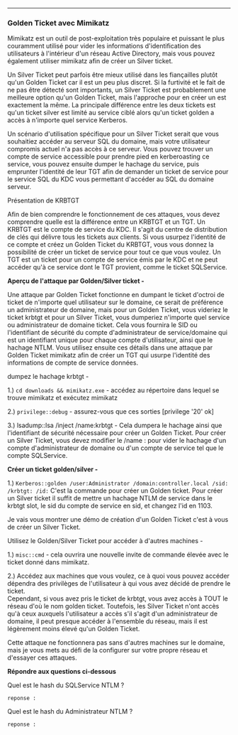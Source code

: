 ----
  
### Golden Ticket avec Mimikatz
  
Mimikatz est un outil de post-exploitation très populaire et puissant le plus couramment utilisé pour vider les informations d'identification des utilisateurs à l'intérieur d'un réseau Active Directory, mais vous pouvez également utiliser mimikatz afin de créer un Silver ticket.

Un Silver Ticket peut parfois être mieux utilisé dans les fiançailles plutôt qu'un Golden Ticket car il est un peu plus discret. Si la furtivité et le fait de ne pas être détecté sont importants, un Silver Ticket est probablement une meilleure option qu'un Golden Ticket, mais l'approche pour en créer un est exactement la même. La principale différence entre les deux tickets est qu'un ticket silver est limité au service ciblé alors qu'un ticket golden a accès à n'importe quel service Kerberos.

Un scénario d'utilisation spécifique pour un Silver Ticket serait que vous souhaitiez accéder au serveur SQL du domaine, mais votre utilisateur compromis actuel n'a pas accès à ce serveur. Vous pouvez trouver un compte de service accessible pour prendre pied en kerberoasting ce service, vous pouvez ensuite dumper le hachage du service, puis emprunter l'identité de leur TGT afin de demander un ticket de service pour le service SQL du KDC vous permettant d'accéder au SQL du domaine serveur.

Présentation de KRBTGT

Afin de bien comprendre le fonctionnement de ces attaques, vous devez comprendre quelle est la différence entre un KRBTGT et un TGT. Un KRBTGT est le compte de service du KDC. Il s'agit du centre de distribution de clés qui délivre tous les tickets aux clients. Si vous usurpez l'identité de ce compte et créez un Golden Ticket du KRBTGT, vous vous donnez la possibilité de créer un ticket de service pour tout ce que vous voulez. Un TGT est un ticket pour un compte de service émis par le KDC et ne peut accéder qu'à ce service dont le TGT provient, comme le ticket SQLService.

**Aperçu de l'attaque par Golden/Silver ticket -**

Une attaque par Golden Ticket fonctionne en dumpant le ticket d'octroi de ticket de n'importe quel utilisateur sur le domaine, ce serait de préférence un administrateur de domaine, mais pour un Golden Ticket, vous videriez le ticket krbtgt et pour un Silver Ticket, vous dumperiez n'importe quel service ou administrateur de domaine ticket. Cela vous fournira le SID ou l'identifiant de sécurité du compte d'administrateur de service/domaine qui est un identifiant unique pour chaque compte d'utilisateur, ainsi que le hachage NTLM. Vous utilisez ensuite ces détails dans une attaque par Golden Ticket mimikatz afin de créer un TGT qui usurpe l'identité des informations de compte de service données.



dumpez le hachage krbtgt -

1.) ```cd downloads && mimikatz.exe``` - accédez au répertoire dans lequel se trouve mimikatz et exécutez mimikatz

2.) ```privilege::debug``` - assurez-vous que ces sorties [privilege '20' ok]

3.) lsadump::lsa /inject /name:krbtgt - Cela dumpera le hachage ainsi que l'identifiant de sécurité nécessaire pour créer un Golden Ticket. Pour créer un Silver Ticket, vous devez modifier le /name : pour vider le hachage d'un compte d'administrateur de domaine ou d'un compte de service tel que le compte SQLService.



**Créer un ticket golden/silver -**

1.) ```Kerberos::golden /user:Administrator /domain:controller.local /sid: /krbtgt: /id:``` 
  C'est la commande pour créer un Golden ticket. 
  Pour créer un Silver ticket il suffit de mettre un hachage NTLM de service dans le krbtgt slot, le sid du compte de service en sid, et changez l'id en 1103.

Je vais vous montrer une démo de création d'un Golden Ticket c'est à vous de créer un Silver Ticket.


Utilisez le Golden/Silver Ticket pour accéder à d'autres machines -

1.) ```misc::cmd``` - cela ouvrira une nouvelle invite de commande élevée avec le ticket donné dans mimikatz.


2.) Accédez aux machines que vous voulez, ce à quoi vous pouvez accéder dépendra des privilèges de l'utilisateur à qui vous avez décidé de prendre le ticket.   
Cependant, si vous avez pris le ticket de krbtgt, vous avez accès à TOUT le réseau d'où le nom golden ticket.
Toutefois, les Silver Ticket n'ont accès qu'à ceux auxquels l'utilisateur a accès s'il s'agit d'un administrateur de domaine, il peut presque accéder à l'ensemble du réseau, mais il est légèrement moins élevé qu'un Golden Ticket.


Cette attaque ne fonctionnera pas sans d'autres machines sur le domaine, mais je vous mets au défi de la configurer sur votre propre réseau et d'essayer ces attaques.

**Répondre aux questions ci-dessous**
  
Quel est le hash du SQLService NTLM ?
```
reponse : 
```
  
Quel est le hash du Administrateur NTLM ?
```
reponse : 
```

  
